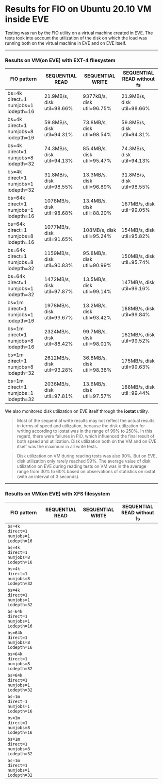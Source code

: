 
# Results for FIO on Ubuntu 20.10 VM inside EVE 

Testing was run by the FIO utility on a virtual machine created in EVE. The tests took into account the utilization of the disk on which the load was running both on the virtual machine in EVE and on EVE itself.

---

### Results on VM(on EVE) with EXT-4 filesystem 

 FIO pattern | SEQUENTIAL READ | SEQUENTIAL WRITE | SEQUENTIAL READ without fs
----------------------------------- | -------------------------- | -------------------------- | --------------------------
bs=4k direct=1 numjobs=1 iodepth=16 | 21.9MB/s, disk util=98.66% | 9377kB/s, disk util=96.75% | 21.9MB/s, disk util=98.66%
bs=4k direct=1 numjobs=8 iodepth=16 | 59.8MB/s, disk util=94.31% | 73.8MB/s, disk util=98.54% | 59.8MB/s, disk util=94.31%
bs=4k direct=1 numjobs=8 iodepth=32 | 74.3MB/s, disk util=94.13% | 85.4MB/s, disk util=95.47% | 74.3MB/s, disk util=94.13%
bs=4k direct=1 numjobs=1 iodepth=32 | 31.8MB/s, disk util=98.55% | 13.3MB/s, disk util=96.89% | 31.8MB/s, disk util=98.55%
bs=64k direct=1 numjobs=1 iodepth=16 | 1078MB/s, disk util=98.68% | 13.4MB/s, disk util=88.20% | 167MB/s, disk util=99.05%
bs=64k direct=1 numjobs=8 iodepth=16 | 1077MB/s, disk util=91.65% | 108MB/s,  disk util=95.24% | 154MB/s, disk util=95.82%
bs=64k direct=1 numjobs=8 iodepth=32 | 1159MB/s, disk util=90.83% | 95.8MB/s, disk util=90.99% | 150MB/s, disk util=95.74%
bs=64k direct=1 numjobs=1 iodepth=32 | 1472MB/s, disk util=97.87% | 13.5MB/s, disk util=99.14% | 147MB/s, disk util=99.16%
bs=1m direct=1 numjobs=1 iodepth=16 | 1978MB/s, disk util=99.67% | 13.2MB/s, disk util=93.42% | 188MB/s, disk util=99.84%
bs=1m direct=1 numjobs=8 iodepth=16 | 2324MB/s, disk util=88.42% | 99.7MB/s, disk util=98.01% | 182MB/s, disk util=99.52%
bs=1m direct=1 numjobs=8 iodepth=32 | 2612MB/s, disk util=93.28% | 36.8MB/s, disk util=98.38% | 175MB/s, disk util=99.63%
bs=1m direct=1 numjobs=1 iodepth=32 | 2036MB/s, disk util=97.81% | 13.6MB/s, disk util=97.57% | 188MB/s, disk util=99.44%

We also monitored disk utilization on EVE itself through the **iostat** utility.

> Most of the sequential write results may not reflect the actual results in terms of speed and utilization, because the disk utilization for writing according to iostat was in the range of 99% to 250%. In this regard, there were failures in FIO, which influenced the final result of both speed and utilization. Disk utilization both on the VM and on EVE itself was the maximum in all write tests.

> Disk utilization on VM during reading tests was also 90%. But on EVE, disk utilization only rarely reached 99%. The average value of disk utilization on EVE during reading tests on VM was in the average range from 30% to 60% based on observations of statistics on iostat (with an interval of 3 seconds). 

---

### Results on VM(on EVE) with XFS filesystem 


 FIO pattern | SEQUENTIAL READ | SEQUENTIAL WRITE | SEQUENTIAL READ without fs
----------------------------------- | -------------------------- | -------------------------- | --------------------------
`bs=4k direct=1 numjobs=1 iodepth=16` | | | 
`bs=4k direct=1 numjobs=8 iodepth=16` | | | 
`bs=4k direct=1 numjobs=8 iodepth=32` | | | 
`bs=4k direct=1 numjobs=1 iodepth=32` | | | 
`bs=64k direct=1 numjobs=1 iodepth=16` | | |
`bs=64k direct=1 numjobs=8 iodepth=16` | | |
`bs=64k direct=1 numjobs=8 iodepth=32` | | |
`bs=64k direct=1 numjobs=1 iodepth=32` | | |
`bs=1m direct=1 numjobs=1 iodepth=16` | | | 
`bs=1m direct=1 numjobs=8 iodepth=16` | | | 
`bs=1m direct=1 numjobs=8 iodepth=32` | | | 
`bs=1m direct=1 numjobs=1 iodepth=32` | | | 

